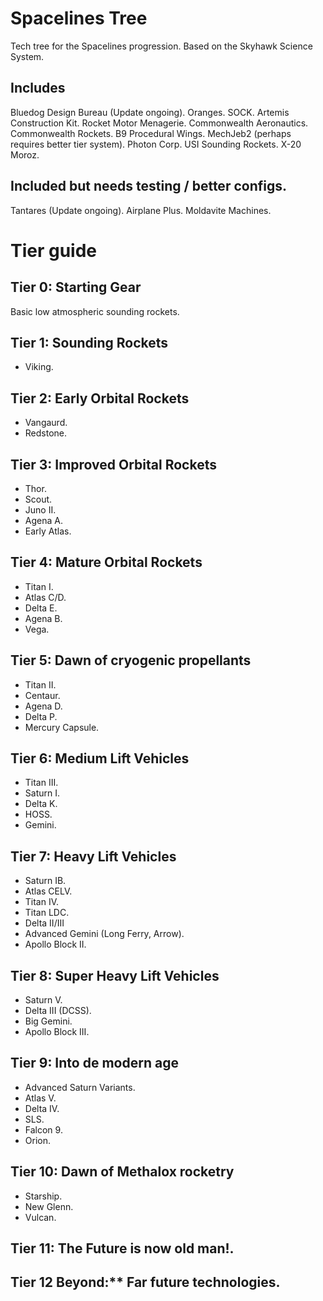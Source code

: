 # Spacelines Tree
Tech tree for the Spacelines progression. Based on the Skyhawk Science System.

## Includes
Bluedog Design Bureau (Update ongoing).
Oranges.
SOCK.
Artemis Construction Kit.
Rocket Motor Menagerie.
Commonwealth Aeronautics.
Commonwealth Rockets.
B9 Procedural Wings.
MechJeb2 (perhaps requires better tier system).
Photon Corp.
USI Sounding Rockets.
X-20 Moroz.

## Included but needs testing / better configs.
Tantares (Update ongoing).
Airplane Plus.
Moldavite Machines.

# Tier guide

## Tier 0: Starting Gear
Basic low atmospheric sounding rockets.

## Tier 1: Sounding Rockets
* Viking.

## Tier 2: Early Orbital Rockets
* Vangaurd.
* Redstone.

## Tier 3: Improved Orbital Rockets
* Thor.
* Scout.
* Juno II.
* Agena A.
* Early Atlas.

## Tier 4: Mature Orbital Rockets
* Titan I.
* Atlas C/D.
* Delta E.
* Agena B.
* Vega.

## Tier 5: Dawn of cryogenic propellants
* Titan II.
* Centaur.
* Agena D.
* Delta P.
* Mercury Capsule.

## Tier 6: Medium Lift Vehicles
* Titan III.
* Saturn I.
* Delta K.
* HOSS.
* Gemini.

## Tier 7: Heavy Lift Vehicles
* Saturn IB.
* Atlas CELV.
* Titan IV.
* Titan LDC.
* Delta II/III
* Advanced Gemini (Long Ferry, Arrow).
* Apollo Block II.

## Tier 8: Super Heavy Lift Vehicles
* Saturn V. 
* Delta III (DCSS).
* Big Gemini.
* Apollo Block III.

## Tier 9: Into de modern age
* Advanced Saturn Variants.
* Atlas V.
* Delta IV.
* SLS.
* Falcon 9.
* Orion.

## Tier 10: Dawn of Methalox rocketry
* Starship.
* New Glenn.
* Vulcan.

## Tier 11: The Future is now old man!.

## Tier 12  Beyond:** Far future technologies.

